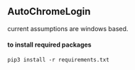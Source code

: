 ## AutoChromeLogin
current assumptions are windows based.

#### to install required packages
    pip3 install -r requirements.txt